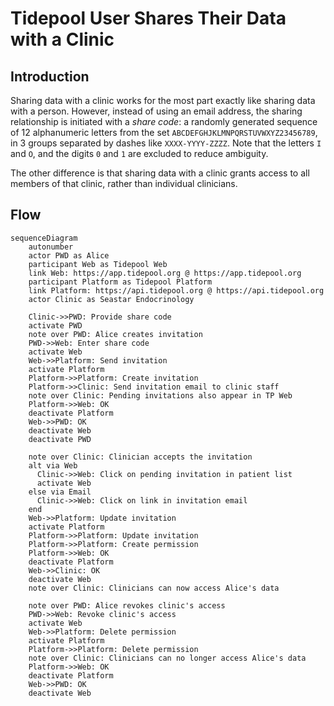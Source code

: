 <!-- omit in toc -->
# Tidepool User Shares Their Data with a Clinic

## Introduction

Sharing data with a clinic works for the most part exactly like sharing data with a person. However, instead of using an email address, the sharing relationship is initiated with a *share code*: a randomly generated sequence of 12 alphanumeric letters from the set `ABCDEFGHJKLMNPQRSTUVWXYZ23456789`, in 3 groups separated by dashes like `XXXX-YYYY-ZZZZ`. Note that the letters `I` and `O`, and the digits `0` and `1` are excluded to reduce ambiguity.

The other difference is that sharing data with a clinic grants access to all members of that clinic, rather than individual clinicians.

## Flow

```mermaid
sequenceDiagram
    autonumber
    actor PWD as Alice
    participant Web as Tidepool Web
    link Web: https://app.tidepool.org @ https://app.tidepool.org
    participant Platform as Tidepool Platform
    link Platform: https://api.tidepool.org @ https://api.tidepool.org
    actor Clinic as Seastar Endocrinology

    Clinic->>PWD: Provide share code
    activate PWD
    note over PWD: Alice creates invitation
    PWD->>Web: Enter share code
    activate Web
    Web->>Platform: Send invitation
    activate Platform
    Platform->>Platform: Create invitation
    Platform->>Clinic: Send invitation email to clinic staff
    note over Clinic: Pending invitations also appear in TP Web
    Platform->>Web: OK
    deactivate Platform
    Web->>PWD: OK
    deactivate Web
    deactivate PWD

    note over Clinic: Clinician accepts the invitation
    alt via Web
      Clinic->>Web: Click on pending invitation in patient list
      activate Web
    else via Email
      Clinic->>Web: Click on link in invitation email
    end
    Web->>Platform: Update invitation
    activate Platform
    Platform->>Platform: Update invitation
    Platform->>Platform: Create permission
    Platform->>Web: OK
    deactivate Platform
    Web->>Clinic: OK
    deactivate Web
    note over Clinic: Clinicians can now access Alice's data

    note over PWD: Alice revokes clinic's access
    PWD->>Web: Revoke clinic's access
    activate Web
    Web->>Platform: Delete permission
    activate Platform
    Platform->>Platform: Delete permission
    note over Clinic: Clinicians can no longer access Alice's data
    Platform->>Web: OK
    deactivate Platform
    Web->>PWD: OK
    deactivate Web
```
